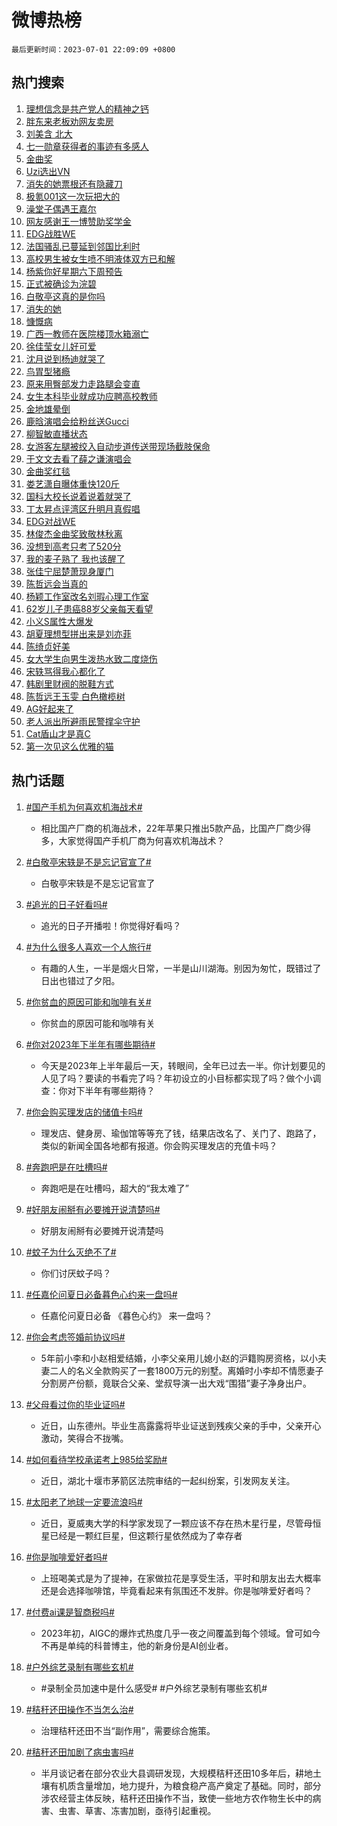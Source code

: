 # 微博热榜

`最后更新时间：2023-07-01 22:09:09 +0800`

## 热门搜索

1. [理想信念是共产党人的精神之钙](https://m.weibo.cn/search?containerid=100103type%3D1%26t%3D10%26q%3D%23%E7%90%86%E6%83%B3%E4%BF%A1%E5%BF%B5%E6%98%AF%E5%85%B1%E4%BA%A7%E5%85%9A%E4%BA%BA%E7%9A%84%E7%B2%BE%E7%A5%9E%E4%B9%8B%E9%92%99%23&stream_entry_id=51&isnewpage=1&extparam=seat%3D1%26pos%3D0%26filter_type%3Drealtimehot%26c_type%3D51%26dgr%3D0%26cate%3D10103%26stream_entry_id%3D51%26display_time%3D1688220548%26pre_seqid%3D16882205483039234947&luicode=10000011&lfid=106003type%253D25%2526t%253D3%2526disable_hot%253D1%2526filter_type%253Drealtimehot)
1. [胖东来老板劝网友卖房](https://m.weibo.cn/search?containerid=100103type%3D1%26t%3D10%26q%3D%23%E8%83%96%E4%B8%9C%E6%9D%A5%E8%80%81%E6%9D%BF%E5%8A%9D%E7%BD%91%E5%8F%8B%E5%8D%96%E6%88%BF%23&stream_entry_id=31&isnewpage=1&extparam=seat%3D1%26pos%3D0%26filter_type%3Drealtimehot%26c_type%3D31%26dgr%3D0%26cate%3D5001%26realpos%3D1%26flag%3D2%26stream_entry_id%3D31%26lcate%3D5001%26q%3D%2523%25E8%2583%2596%25E4%25B8%259C%25E6%259D%25A5%25E8%2580%2581%25E6%259D%25BF%25E5%258A%259D%25E7%25BD%2591%25E5%258F%258B%25E5%258D%2596%25E6%2588%25BF%2523%26band_rank%3D1%26display_time%3D1688220548%26pre_seqid%3D16882205483039234947&luicode=10000011&lfid=106003type%253D25%2526t%253D3%2526disable_hot%253D1%2526filter_type%253Drealtimehot)
1. [刘美含 北大](https://m.weibo.cn/search?containerid=100103type%3D1%26t%3D10%26q%3D%E5%88%98%E7%BE%8E%E5%90%AB+%E5%8C%97%E5%A4%A7&stream_entry_id=31&isnewpage=1&extparam=seat%3D1%26pos%3D1%26filter_type%3Drealtimehot%26c_type%3D31%26dgr%3D0%26cate%3D5001%26realpos%3D2%26flag%3D2%26stream_entry_id%3D31%26lcate%3D5001%26q%3D%25E5%2588%2598%25E7%25BE%258E%25E5%2590%25AB%2520%25E5%258C%2597%25E5%25A4%25A7%26band_rank%3D2%26display_time%3D1688220548%26pre_seqid%3D16882205483039234947&luicode=10000011&lfid=106003type%253D25%2526t%253D3%2526disable_hot%253D1%2526filter_type%253Drealtimehot)
1. [七一勋章获得者的事迹有多感人](https://m.weibo.cn/search?containerid=100103type%3D1%26t%3D10%26q%3D%23%E4%B8%83%E4%B8%80%E5%8B%8B%E7%AB%A0%E8%8E%B7%E5%BE%97%E8%80%85%E7%9A%84%E4%BA%8B%E8%BF%B9%E6%9C%89%E5%A4%9A%E6%84%9F%E4%BA%BA%23&stream_entry_id=31&isnewpage=1&extparam=seat%3D1%26pos%3D2%26filter_type%3Drealtimehot%26c_type%3D31%26dgr%3D0%26cate%3D5001%26realpos%3D3%26flag%3D0%26stream_entry_id%3D31%26lcate%3D5001%26q%3D%2523%25E4%25B8%2583%25E4%25B8%2580%25E5%258B%258B%25E7%25AB%25A0%25E8%258E%25B7%25E5%25BE%2597%25E8%2580%2585%25E7%259A%2584%25E4%25BA%258B%25E8%25BF%25B9%25E6%259C%2589%25E5%25A4%259A%25E6%2584%259F%25E4%25BA%25BA%2523%26band_rank%3D3%26display_time%3D1688220548%26pre_seqid%3D16882205483039234947&luicode=10000011&lfid=106003type%253D25%2526t%253D3%2526disable_hot%253D1%2526filter_type%253Drealtimehot)
1. [金曲奖](https://m.weibo.cn/search?containerid=100103type%3D1%26t%3D10%26q%3D%E9%87%91%E6%9B%B2%E5%A5%96&stream_entry_id=31&isnewpage=1&extparam=seat%3D1%26pos%3D3%26filter_type%3Drealtimehot%26c_type%3D31%26dgr%3D0%26cate%3D5001%26realpos%3D4%26flag%3D16%26stream_entry_id%3D31%26lcate%3D5001%26q%3D%25E9%2587%2591%25E6%259B%25B2%25E5%25A5%2596%26band_rank%3D4%26display_time%3D1688220548%26pre_seqid%3D16882205483039234947&luicode=10000011&lfid=106003type%253D25%2526t%253D3%2526disable_hot%253D1%2526filter_type%253Drealtimehot)
1. [Uzi选出VN](https://m.weibo.cn/search?containerid=100103type%3D1%26t%3D10%26q%3D%23Uzi%E9%80%89%E5%87%BAVN%23&stream_entry_id=31&isnewpage=1&extparam=seat%3D1%26pos%3D4%26filter_type%3Drealtimehot%26c_type%3D31%26dgr%3D0%26cate%3D5001%26realpos%3D5%26flag%3D1%26stream_entry_id%3D31%26lcate%3D5001%26q%3D%2523Uzi%25E9%2580%2589%25E5%2587%25BAVN%2523%26band_rank%3D5%26display_time%3D1688220548%26pre_seqid%3D16882205483039234947&luicode=10000011&lfid=106003type%253D25%2526t%253D3%2526disable_hot%253D1%2526filter_type%253Drealtimehot)
1. [消失的她票根还有隐藏刀](https://m.weibo.cn/search?containerid=100103type%3D1%26t%3D10%26q%3D%23%E6%B6%88%E5%A4%B1%E7%9A%84%E5%A5%B9%E7%A5%A8%E6%A0%B9%E8%BF%98%E6%9C%89%E9%9A%90%E8%97%8F%E5%88%80%23&stream_entry_id=31&isnewpage=1&extparam=seat%3D1%26pos%3D5%26filter_type%3Drealtimehot%26c_type%3D31%26dgr%3D0%26cate%3D5001%26realpos%3D6%26flag%3D16%26stream_entry_id%3D31%26lcate%3D5001%26q%3D%2523%25E6%25B6%2588%25E5%25A4%25B1%25E7%259A%2584%25E5%25A5%25B9%25E7%25A5%25A8%25E6%25A0%25B9%25E8%25BF%2598%25E6%259C%2589%25E9%259A%2590%25E8%2597%258F%25E5%2588%2580%2523%26band_rank%3D6%26display_time%3D1688220548%26pre_seqid%3D16882205483039234947&luicode=10000011&lfid=106003type%253D25%2526t%253D3%2526disable_hot%253D1%2526filter_type%253Drealtimehot)
1. [极氪001这一次玩把大的](https://m.weibo.cn/search?containerid=100103type%3D1%26t%3D10%26q%3D%23%E6%9E%81%E6%B0%AA001%E8%BF%99%E4%B8%80%E6%AC%A1%E7%8E%A9%E6%8A%8A%E5%A4%A7%E7%9A%84%23&stream_entry_id=31&isnewpage=1&extparam=seat%3D1%26pos%3D6%26topic_ad%3D1%26c_type%3D31%26cate%3D5001%26band_rank%3D7%26dgr%3D0%26lcate%3D5001%26is_ad_pos%3D1%26adid%3D195295%26q%3D%2523%25E6%259E%2581%25E6%25B0%25AA001%25E8%25BF%2599%25E4%25B8%2580%25E6%25AC%25A1%25E7%258E%25A9%25E6%258A%258A%25E5%25A4%25A7%25E7%259A%2584%2523%26stream_entry_id%3D31%26filter_type%3Drealtimehot%26display_time%3D1688220548%26pre_seqid%3D16882205483039234947&luicode=10000011&lfid=106003type%253D25%2526t%253D3%2526disable_hot%253D1%2526filter_type%253Drealtimehot)
1. [澡堂子偶遇王嘉尔](https://m.weibo.cn/search?containerid=100103type%3D1%26t%3D10%26q%3D%23%E6%BE%A1%E5%A0%82%E5%AD%90%E5%81%B6%E9%81%87%E7%8E%8B%E5%98%89%E5%B0%94%23&stream_entry_id=31&isnewpage=1&extparam=seat%3D1%26pos%3D7%26filter_type%3Drealtimehot%26c_type%3D31%26dgr%3D0%26cate%3D5001%26realpos%3D7%26flag%3D1%26stream_entry_id%3D31%26lcate%3D5001%26q%3D%2523%25E6%25BE%25A1%25E5%25A0%2582%25E5%25AD%2590%25E5%2581%25B6%25E9%2581%2587%25E7%258E%258B%25E5%2598%2589%25E5%25B0%2594%2523%26band_rank%3D7%26display_time%3D1688220548%26pre_seqid%3D16882205483039234947&luicode=10000011&lfid=106003type%253D25%2526t%253D3%2526disable_hot%253D1%2526filter_type%253Drealtimehot)
1. [网友感谢王一博赞助奖学金](https://m.weibo.cn/search?containerid=100103type%3D1%26t%3D10%26q%3D%23%E7%BD%91%E5%8F%8B%E6%84%9F%E8%B0%A2%E7%8E%8B%E4%B8%80%E5%8D%9A%E8%B5%9E%E5%8A%A9%E5%A5%96%E5%AD%A6%E9%87%91%23&stream_entry_id=31&isnewpage=1&extparam=seat%3D1%26pos%3D8%26filter_type%3Drealtimehot%26c_type%3D31%26dgr%3D0%26cate%3D5001%26realpos%3D8%26flag%3D1%26stream_entry_id%3D31%26lcate%3D5001%26q%3D%2523%25E7%25BD%2591%25E5%258F%258B%25E6%2584%259F%25E8%25B0%25A2%25E7%258E%258B%25E4%25B8%2580%25E5%258D%259A%25E8%25B5%259E%25E5%258A%25A9%25E5%25A5%2596%25E5%25AD%25A6%25E9%2587%2591%2523%26band_rank%3D8%26display_time%3D1688220548%26pre_seqid%3D16882205483039234947&luicode=10000011&lfid=106003type%253D25%2526t%253D3%2526disable_hot%253D1%2526filter_type%253Drealtimehot)
1. [EDG战胜WE](https://m.weibo.cn/search?containerid=100103type%3D1%26t%3D10%26q%3D%23EDG%E6%88%98%E8%83%9CWE%23&stream_entry_id=31&isnewpage=1&extparam=seat%3D1%26pos%3D9%26filter_type%3Drealtimehot%26c_type%3D31%26dgr%3D0%26cate%3D5001%26realpos%3D9%26flag%3D1%26stream_entry_id%3D31%26lcate%3D5001%26q%3D%2523EDG%25E6%2588%2598%25E8%2583%259CWE%2523%26band_rank%3D9%26display_time%3D1688220548%26pre_seqid%3D16882205483039234947&luicode=10000011&lfid=106003type%253D25%2526t%253D3%2526disable_hot%253D1%2526filter_type%253Drealtimehot)
1. [法国骚乱已蔓延到邻国比利时](https://m.weibo.cn/search?containerid=100103type%3D1%26t%3D10%26q%3D%23%E6%B3%95%E5%9B%BD%E9%AA%9A%E4%B9%B1%E5%B7%B2%E8%94%93%E5%BB%B6%E5%88%B0%E9%82%BB%E5%9B%BD%E6%AF%94%E5%88%A9%E6%97%B6%23&stream_entry_id=31&isnewpage=1&extparam=seat%3D1%26pos%3D10%26filter_type%3Drealtimehot%26c_type%3D31%26dgr%3D0%26cate%3D5001%26realpos%3D10%26flag%3D0%26stream_entry_id%3D31%26lcate%3D5001%26q%3D%2523%25E6%25B3%2595%25E5%259B%25BD%25E9%25AA%259A%25E4%25B9%25B1%25E5%25B7%25B2%25E8%2594%2593%25E5%25BB%25B6%25E5%2588%25B0%25E9%2582%25BB%25E5%259B%25BD%25E6%25AF%2594%25E5%2588%25A9%25E6%2597%25B6%2523%26band_rank%3D10%26display_time%3D1688220548%26pre_seqid%3D16882205483039234947&luicode=10000011&lfid=106003type%253D25%2526t%253D3%2526disable_hot%253D1%2526filter_type%253Drealtimehot)
1. [高校男生被女生喷不明液体双方已和解](https://m.weibo.cn/search?containerid=100103type%3D1%26t%3D10%26q%3D%23%E9%AB%98%E6%A0%A1%E7%94%B7%E7%94%9F%E8%A2%AB%E5%A5%B3%E7%94%9F%E5%96%B7%E4%B8%8D%E6%98%8E%E6%B6%B2%E4%BD%93%E5%8F%8C%E6%96%B9%E5%B7%B2%E5%92%8C%E8%A7%A3%23&stream_entry_id=31&isnewpage=1&extparam=seat%3D1%26pos%3D11%26filter_type%3Drealtimehot%26c_type%3D31%26dgr%3D0%26cate%3D5001%26realpos%3D11%26flag%3D1%26stream_entry_id%3D31%26lcate%3D5001%26q%3D%2523%25E9%25AB%2598%25E6%25A0%25A1%25E7%2594%25B7%25E7%2594%259F%25E8%25A2%25AB%25E5%25A5%25B3%25E7%2594%259F%25E5%2596%25B7%25E4%25B8%258D%25E6%2598%258E%25E6%25B6%25B2%25E4%25BD%2593%25E5%258F%258C%25E6%2596%25B9%25E5%25B7%25B2%25E5%2592%258C%25E8%25A7%25A3%2523%26band_rank%3D11%26display_time%3D1688220548%26pre_seqid%3D16882205483039234947&luicode=10000011&lfid=106003type%253D25%2526t%253D3%2526disable_hot%253D1%2526filter_type%253Drealtimehot)
1. [杨紫你好星期六下周预告](https://m.weibo.cn/search?containerid=100103type%3D1%26t%3D10%26q%3D%23%E6%9D%A8%E7%B4%AB%E4%BD%A0%E5%A5%BD%E6%98%9F%E6%9C%9F%E5%85%AD%E4%B8%8B%E5%91%A8%E9%A2%84%E5%91%8A%23&stream_entry_id=31&isnewpage=1&extparam=seat%3D1%26pos%3D12%26filter_type%3Drealtimehot%26c_type%3D31%26dgr%3D0%26cate%3D5001%26realpos%3D12%26flag%3D1%26stream_entry_id%3D31%26lcate%3D5001%26q%3D%2523%25E6%259D%25A8%25E7%25B4%25AB%25E4%25BD%25A0%25E5%25A5%25BD%25E6%2598%259F%25E6%259C%259F%25E5%2585%25AD%25E4%25B8%258B%25E5%2591%25A8%25E9%25A2%2584%25E5%2591%258A%2523%26band_rank%3D12%26display_time%3D1688220548%26pre_seqid%3D16882205483039234947&luicode=10000011&lfid=106003type%253D25%2526t%253D3%2526disable_hot%253D1%2526filter_type%253Drealtimehot)
1. [正式被确诊为浣碧](https://m.weibo.cn/search?containerid=100103type%3D1%26t%3D10%26q%3D%23%E6%AD%A3%E5%BC%8F%E8%A2%AB%E7%A1%AE%E8%AF%8A%E4%B8%BA%E6%B5%A3%E7%A2%A7%23&stream_entry_id=31&isnewpage=1&extparam=seat%3D1%26pos%3D13%26filter_type%3Drealtimehot%26c_type%3D31%26dgr%3D0%26cate%3D5001%26realpos%3D13%26flag%3D1%26stream_entry_id%3D31%26lcate%3D5001%26q%3D%2523%25E6%25AD%25A3%25E5%25BC%258F%25E8%25A2%25AB%25E7%25A1%25AE%25E8%25AF%258A%25E4%25B8%25BA%25E6%25B5%25A3%25E7%25A2%25A7%2523%26band_rank%3D13%26display_time%3D1688220548%26pre_seqid%3D16882205483039234947&luicode=10000011&lfid=106003type%253D25%2526t%253D3%2526disable_hot%253D1%2526filter_type%253Drealtimehot)
1. [白敬亭这真的是你吗](https://m.weibo.cn/search?containerid=100103type%3D1%26t%3D10%26q%3D%23%E7%99%BD%E6%95%AC%E4%BA%AD%E8%BF%99%E7%9C%9F%E7%9A%84%E6%98%AF%E4%BD%A0%E5%90%97%23&stream_entry_id=31&isnewpage=1&extparam=seat%3D1%26pos%3D14%26filter_type%3Drealtimehot%26c_type%3D31%26dgr%3D0%26cate%3D5001%26realpos%3D14%26flag%3D1%26stream_entry_id%3D31%26lcate%3D5001%26q%3D%2523%25E7%2599%25BD%25E6%2595%25AC%25E4%25BA%25AD%25E8%25BF%2599%25E7%259C%259F%25E7%259A%2584%25E6%2598%25AF%25E4%25BD%25A0%25E5%2590%2597%2523%26band_rank%3D14%26display_time%3D1688220548%26pre_seqid%3D16882205483039234947&luicode=10000011&lfid=106003type%253D25%2526t%253D3%2526disable_hot%253D1%2526filter_type%253Drealtimehot)
1. [消失的她](https://m.weibo.cn/search?containerid=100103type%3D1%26t%3D10%26q%3D%E6%B6%88%E5%A4%B1%E7%9A%84%E5%A5%B9&stream_entry_id=31&isnewpage=1&extparam=seat%3D1%26pos%3D15%26filter_type%3Drealtimehot%26c_type%3D31%26dgr%3D0%26cate%3D5001%26realpos%3D15%26flag%3D1%26stream_entry_id%3D31%26lcate%3D5001%26q%3D%25E6%25B6%2588%25E5%25A4%25B1%25E7%259A%2584%25E5%25A5%25B9%26band_rank%3D15%26display_time%3D1688220548%26pre_seqid%3D16882205483039234947&luicode=10000011&lfid=106003type%253D25%2526t%253D3%2526disable_hot%253D1%2526filter_type%253Drealtimehot)
1. [慷慨病](https://m.weibo.cn/search?containerid=100103type%3D1%26t%3D10%26q%3D%E6%85%B7%E6%85%A8%E7%97%85&stream_entry_id=31&isnewpage=1&extparam=seat%3D1%26pos%3D16%26filter_type%3Drealtimehot%26c_type%3D31%26dgr%3D0%26cate%3D5001%26realpos%3D16%26flag%3D0%26stream_entry_id%3D31%26lcate%3D5001%26q%3D%25E6%2585%25B7%25E6%2585%25A8%25E7%2597%2585%26band_rank%3D16%26display_time%3D1688220548%26pre_seqid%3D16882205483039234947&luicode=10000011&lfid=106003type%253D25%2526t%253D3%2526disable_hot%253D1%2526filter_type%253Drealtimehot)
1. [广西一教师在医院楼顶水箱溺亡](https://m.weibo.cn/search?containerid=100103type%3D1%26t%3D10%26q%3D%23%E5%B9%BF%E8%A5%BF%E4%B8%80%E6%95%99%E5%B8%88%E5%9C%A8%E5%8C%BB%E9%99%A2%E6%A5%BC%E9%A1%B6%E6%B0%B4%E7%AE%B1%E6%BA%BA%E4%BA%A1%23&stream_entry_id=31&isnewpage=1&extparam=seat%3D1%26pos%3D17%26filter_type%3Drealtimehot%26c_type%3D31%26dgr%3D0%26cate%3D5001%26realpos%3D17%26flag%3D0%26stream_entry_id%3D31%26lcate%3D5001%26q%3D%2523%25E5%25B9%25BF%25E8%25A5%25BF%25E4%25B8%2580%25E6%2595%2599%25E5%25B8%2588%25E5%259C%25A8%25E5%258C%25BB%25E9%2599%25A2%25E6%25A5%25BC%25E9%25A1%25B6%25E6%25B0%25B4%25E7%25AE%25B1%25E6%25BA%25BA%25E4%25BA%25A1%2523%26band_rank%3D17%26display_time%3D1688220548%26pre_seqid%3D16882205483039234947&luicode=10000011&lfid=106003type%253D25%2526t%253D3%2526disable_hot%253D1%2526filter_type%253Drealtimehot)
1. [徐佳莹女儿好可爱](https://m.weibo.cn/search?containerid=100103type%3D1%26t%3D10%26q%3D%23%E5%BE%90%E4%BD%B3%E8%8E%B9%E5%A5%B3%E5%84%BF%E5%A5%BD%E5%8F%AF%E7%88%B1%23&stream_entry_id=31&isnewpage=1&extparam=seat%3D1%26pos%3D18%26filter_type%3Drealtimehot%26c_type%3D31%26dgr%3D0%26cate%3D5001%26realpos%3D18%26flag%3D0%26stream_entry_id%3D31%26lcate%3D5001%26q%3D%2523%25E5%25BE%2590%25E4%25BD%25B3%25E8%258E%25B9%25E5%25A5%25B3%25E5%2584%25BF%25E5%25A5%25BD%25E5%258F%25AF%25E7%2588%25B1%2523%26band_rank%3D18%26display_time%3D1688220548%26pre_seqid%3D16882205483039234947&luicode=10000011&lfid=106003type%253D25%2526t%253D3%2526disable_hot%253D1%2526filter_type%253Drealtimehot)
1. [沈月说到杨迪就哭了](https://m.weibo.cn/search?containerid=100103type%3D1%26t%3D10%26q%3D%23%E6%B2%88%E6%9C%88%E8%AF%B4%E5%88%B0%E6%9D%A8%E8%BF%AA%E5%B0%B1%E5%93%AD%E4%BA%86%23&stream_entry_id=31&isnewpage=1&extparam=seat%3D1%26pos%3D19%26filter_type%3Drealtimehot%26c_type%3D31%26dgr%3D0%26cate%3D5001%26realpos%3D19%26flag%3D1%26stream_entry_id%3D31%26lcate%3D5001%26q%3D%2523%25E6%25B2%2588%25E6%259C%2588%25E8%25AF%25B4%25E5%2588%25B0%25E6%259D%25A8%25E8%25BF%25AA%25E5%25B0%25B1%25E5%2593%25AD%25E4%25BA%2586%2523%26band_rank%3D19%26display_time%3D1688220548%26pre_seqid%3D16882205483039234947&luicode=10000011&lfid=106003type%253D25%2526t%253D3%2526disable_hot%253D1%2526filter_type%253Drealtimehot)
1. [鸟胃型猪瘾](https://m.weibo.cn/search?containerid=100103type%3D1%26t%3D10%26q%3D%E9%B8%9F%E8%83%83%E5%9E%8B%E7%8C%AA%E7%98%BE&stream_entry_id=31&isnewpage=1&extparam=seat%3D1%26pos%3D20%26filter_type%3Drealtimehot%26c_type%3D31%26dgr%3D0%26cate%3D5001%26realpos%3D20%26flag%3D0%26stream_entry_id%3D31%26lcate%3D5001%26q%3D%25E9%25B8%259F%25E8%2583%2583%25E5%259E%258B%25E7%258C%25AA%25E7%2598%25BE%26band_rank%3D20%26display_time%3D1688220548%26pre_seqid%3D16882205483039234947&luicode=10000011&lfid=106003type%253D25%2526t%253D3%2526disable_hot%253D1%2526filter_type%253Drealtimehot)
1. [原来用臀部发力走路腿会变直](https://m.weibo.cn/search?containerid=100103type%3D1%26t%3D10%26q%3D%23%E5%8E%9F%E6%9D%A5%E7%94%A8%E8%87%80%E9%83%A8%E5%8F%91%E5%8A%9B%E8%B5%B0%E8%B7%AF%E8%85%BF%E4%BC%9A%E5%8F%98%E7%9B%B4%23&stream_entry_id=31&isnewpage=1&extparam=seat%3D1%26pos%3D21%26filter_type%3Drealtimehot%26c_type%3D31%26dgr%3D0%26cate%3D5001%26realpos%3D21%26flag%3D2%26stream_entry_id%3D31%26lcate%3D5001%26q%3D%2523%25E5%258E%259F%25E6%259D%25A5%25E7%2594%25A8%25E8%2587%2580%25E9%2583%25A8%25E5%258F%2591%25E5%258A%259B%25E8%25B5%25B0%25E8%25B7%25AF%25E8%2585%25BF%25E4%25BC%259A%25E5%258F%2598%25E7%259B%25B4%2523%26band_rank%3D21%26display_time%3D1688220548%26pre_seqid%3D16882205483039234947&luicode=10000011&lfid=106003type%253D25%2526t%253D3%2526disable_hot%253D1%2526filter_type%253Drealtimehot)
1. [女生本科毕业就成功应聘高校教师](https://m.weibo.cn/search?containerid=100103type%3D1%26t%3D10%26q%3D%23%E5%A5%B3%E7%94%9F%E6%9C%AC%E7%A7%91%E6%AF%95%E4%B8%9A%E5%B0%B1%E6%88%90%E5%8A%9F%E5%BA%94%E8%81%98%E9%AB%98%E6%A0%A1%E6%95%99%E5%B8%88%23&stream_entry_id=31&isnewpage=1&extparam=seat%3D1%26pos%3D22%26filter_type%3Drealtimehot%26c_type%3D31%26dgr%3D0%26cate%3D5001%26realpos%3D22%26flag%3D1%26stream_entry_id%3D31%26lcate%3D5001%26q%3D%2523%25E5%25A5%25B3%25E7%2594%259F%25E6%259C%25AC%25E7%25A7%2591%25E6%25AF%2595%25E4%25B8%259A%25E5%25B0%25B1%25E6%2588%2590%25E5%258A%259F%25E5%25BA%2594%25E8%2581%2598%25E9%25AB%2598%25E6%25A0%25A1%25E6%2595%2599%25E5%25B8%2588%2523%26band_rank%3D22%26display_time%3D1688220548%26pre_seqid%3D16882205483039234947&luicode=10000011&lfid=106003type%253D25%2526t%253D3%2526disable_hot%253D1%2526filter_type%253Drealtimehot)
1. [金地雄晕倒](https://m.weibo.cn/search?containerid=100103type%3D1%26t%3D10%26q%3D%E9%87%91%E5%9C%B0%E9%9B%84%E6%99%95%E5%80%92&stream_entry_id=31&isnewpage=1&extparam=seat%3D1%26pos%3D23%26filter_type%3Drealtimehot%26c_type%3D31%26dgr%3D0%26cate%3D5001%26realpos%3D23%26flag%3D1%26stream_entry_id%3D31%26lcate%3D5001%26q%3D%25E9%2587%2591%25E5%259C%25B0%25E9%259B%2584%25E6%2599%2595%25E5%2580%2592%26band_rank%3D23%26display_time%3D1688220548%26pre_seqid%3D16882205483039234947&luicode=10000011&lfid=106003type%253D25%2526t%253D3%2526disable_hot%253D1%2526filter_type%253Drealtimehot)
1. [鹿晗演唱会给粉丝送Gucci](https://m.weibo.cn/search?containerid=100103type%3D1%26t%3D10%26q%3D%23%E9%B9%BF%E6%99%97%E6%BC%94%E5%94%B1%E4%BC%9A%E7%BB%99%E7%B2%89%E4%B8%9D%E9%80%81Gucci%23&stream_entry_id=31&isnewpage=1&extparam=seat%3D1%26pos%3D24%26filter_type%3Drealtimehot%26c_type%3D31%26dgr%3D0%26cate%3D5001%26realpos%3D24%26flag%3D2%26stream_entry_id%3D31%26lcate%3D5001%26q%3D%2523%25E9%25B9%25BF%25E6%2599%2597%25E6%25BC%2594%25E5%2594%25B1%25E4%25BC%259A%25E7%25BB%2599%25E7%25B2%2589%25E4%25B8%259D%25E9%2580%2581Gucci%2523%26band_rank%3D24%26display_time%3D1688220548%26pre_seqid%3D16882205483039234947&luicode=10000011&lfid=106003type%253D25%2526t%253D3%2526disable_hot%253D1%2526filter_type%253Drealtimehot)
1. [柳智敏直播状态](https://m.weibo.cn/search?containerid=100103type%3D1%26t%3D10%26q%3D%23%E6%9F%B3%E6%99%BA%E6%95%8F%E7%9B%B4%E6%92%AD%E7%8A%B6%E6%80%81%23&stream_entry_id=31&isnewpage=1&extparam=seat%3D1%26pos%3D25%26filter_type%3Drealtimehot%26c_type%3D31%26dgr%3D0%26cate%3D5001%26realpos%3D25%26flag%3D1%26stream_entry_id%3D31%26lcate%3D5001%26q%3D%2523%25E6%259F%25B3%25E6%2599%25BA%25E6%2595%258F%25E7%259B%25B4%25E6%2592%25AD%25E7%258A%25B6%25E6%2580%2581%2523%26band_rank%3D25%26display_time%3D1688220548%26pre_seqid%3D16882205483039234947&luicode=10000011&lfid=106003type%253D25%2526t%253D3%2526disable_hot%253D1%2526filter_type%253Drealtimehot)
1. [女游客左腿被绞入自动步道传送带现场截肢保命](https://m.weibo.cn/search?containerid=100103type%3D1%26t%3D10%26q%3D%E5%A5%B3%E6%B8%B8%E5%AE%A2%E5%B7%A6%E8%85%BF%E8%A2%AB%E7%BB%9E%E5%85%A5%E8%87%AA%E5%8A%A8%E6%AD%A5%E9%81%93%E4%BC%A0%E9%80%81%E5%B8%A6%E7%8E%B0%E5%9C%BA%E6%88%AA%E8%82%A2%E4%BF%9D%E5%91%BD&stream_entry_id=31&isnewpage=1&extparam=seat%3D1%26pos%3D26%26filter_type%3Drealtimehot%26c_type%3D31%26dgr%3D0%26cate%3D5001%26realpos%3D26%26flag%3D0%26stream_entry_id%3D31%26lcate%3D5001%26q%3D%25E5%25A5%25B3%25E6%25B8%25B8%25E5%25AE%25A2%25E5%25B7%25A6%25E8%2585%25BF%25E8%25A2%25AB%25E7%25BB%259E%25E5%2585%25A5%25E8%2587%25AA%25E5%258A%25A8%25E6%25AD%25A5%25E9%2581%2593%25E4%25BC%25A0%25E9%2580%2581%25E5%25B8%25A6%25E7%258E%25B0%25E5%259C%25BA%25E6%2588%25AA%25E8%2582%25A2%25E4%25BF%259D%25E5%2591%25BD%26band_rank%3D26%26display_time%3D1688220548%26pre_seqid%3D16882205483039234947&luicode=10000011&lfid=106003type%253D25%2526t%253D3%2526disable_hot%253D1%2526filter_type%253Drealtimehot)
1. [于文文去看了薛之谦演唱会](https://m.weibo.cn/search?containerid=100103type%3D1%26t%3D10%26q%3D%23%E4%BA%8E%E6%96%87%E6%96%87%E5%8E%BB%E7%9C%8B%E4%BA%86%E8%96%9B%E4%B9%8B%E8%B0%A6%E6%BC%94%E5%94%B1%E4%BC%9A%23&stream_entry_id=31&isnewpage=1&extparam=seat%3D1%26pos%3D27%26filter_type%3Drealtimehot%26c_type%3D31%26dgr%3D0%26cate%3D5001%26realpos%3D27%26flag%3D1%26stream_entry_id%3D31%26lcate%3D5001%26q%3D%2523%25E4%25BA%258E%25E6%2596%2587%25E6%2596%2587%25E5%258E%25BB%25E7%259C%258B%25E4%25BA%2586%25E8%2596%259B%25E4%25B9%258B%25E8%25B0%25A6%25E6%25BC%2594%25E5%2594%25B1%25E4%25BC%259A%2523%26band_rank%3D27%26display_time%3D1688220548%26pre_seqid%3D16882205483039234947&luicode=10000011&lfid=106003type%253D25%2526t%253D3%2526disable_hot%253D1%2526filter_type%253Drealtimehot)
1. [金曲奖红毯](https://m.weibo.cn/search?containerid=100103type%3D1%26t%3D10%26q%3D%23%E9%87%91%E6%9B%B2%E5%A5%96%E7%BA%A2%E6%AF%AF%23&stream_entry_id=31&isnewpage=1&extparam=seat%3D1%26pos%3D28%26filter_type%3Drealtimehot%26c_type%3D31%26dgr%3D0%26cate%3D5001%26realpos%3D28%26flag%3D0%26stream_entry_id%3D31%26lcate%3D5001%26q%3D%2523%25E9%2587%2591%25E6%259B%25B2%25E5%25A5%2596%25E7%25BA%25A2%25E6%25AF%25AF%2523%26band_rank%3D28%26display_time%3D1688220548%26pre_seqid%3D16882205483039234947&luicode=10000011&lfid=106003type%253D25%2526t%253D3%2526disable_hot%253D1%2526filter_type%253Drealtimehot)
1. [娄艺潇自曝体重快120斤](https://m.weibo.cn/search?containerid=100103type%3D1%26t%3D10%26q%3D%23%E5%A8%84%E8%89%BA%E6%BD%87%E8%87%AA%E6%9B%9D%E4%BD%93%E9%87%8D%E5%BF%AB120%E6%96%A4%23&stream_entry_id=31&isnewpage=1&extparam=seat%3D1%26pos%3D29%26filter_type%3Drealtimehot%26c_type%3D31%26dgr%3D0%26cate%3D5001%26realpos%3D29%26flag%3D0%26stream_entry_id%3D31%26lcate%3D5001%26q%3D%2523%25E5%25A8%2584%25E8%2589%25BA%25E6%25BD%2587%25E8%2587%25AA%25E6%259B%259D%25E4%25BD%2593%25E9%2587%258D%25E5%25BF%25AB120%25E6%2596%25A4%2523%26band_rank%3D29%26display_time%3D1688220548%26pre_seqid%3D16882205483039234947&luicode=10000011&lfid=106003type%253D25%2526t%253D3%2526disable_hot%253D1%2526filter_type%253Drealtimehot)
1. [国科大校长说着说着就哭了](https://m.weibo.cn/search?containerid=100103type%3D1%26t%3D10%26q%3D%23%E5%9B%BD%E7%A7%91%E5%A4%A7%E6%A0%A1%E9%95%BF%E8%AF%B4%E7%9D%80%E8%AF%B4%E7%9D%80%E5%B0%B1%E5%93%AD%E4%BA%86%23&stream_entry_id=31&isnewpage=1&extparam=seat%3D1%26pos%3D30%26filter_type%3Drealtimehot%26c_type%3D31%26dgr%3D0%26cate%3D5001%26realpos%3D30%26flag%3D1%26stream_entry_id%3D31%26lcate%3D5001%26q%3D%2523%25E5%259B%25BD%25E7%25A7%2591%25E5%25A4%25A7%25E6%25A0%25A1%25E9%2595%25BF%25E8%25AF%25B4%25E7%259D%2580%25E8%25AF%25B4%25E7%259D%2580%25E5%25B0%25B1%25E5%2593%25AD%25E4%25BA%2586%2523%26band_rank%3D30%26display_time%3D1688220548%26pre_seqid%3D16882205483039234947&luicode=10000011&lfid=106003type%253D25%2526t%253D3%2526disable_hot%253D1%2526filter_type%253Drealtimehot)
1. [丁太昇点评湾区升明月真假唱](https://m.weibo.cn/search?containerid=100103type%3D1%26t%3D10%26q%3D%23%E4%B8%81%E5%A4%AA%E6%98%87%E7%82%B9%E8%AF%84%E6%B9%BE%E5%8C%BA%E5%8D%87%E6%98%8E%E6%9C%88%E7%9C%9F%E5%81%87%E5%94%B1%23&stream_entry_id=31&isnewpage=1&extparam=seat%3D1%26pos%3D31%26filter_type%3Drealtimehot%26c_type%3D31%26dgr%3D0%26cate%3D5001%26realpos%3D31%26flag%3D0%26stream_entry_id%3D31%26lcate%3D5001%26q%3D%2523%25E4%25B8%2581%25E5%25A4%25AA%25E6%2598%2587%25E7%2582%25B9%25E8%25AF%2584%25E6%25B9%25BE%25E5%258C%25BA%25E5%258D%2587%25E6%2598%258E%25E6%259C%2588%25E7%259C%259F%25E5%2581%2587%25E5%2594%25B1%2523%26band_rank%3D31%26display_time%3D1688220548%26pre_seqid%3D16882205483039234947&luicode=10000011&lfid=106003type%253D25%2526t%253D3%2526disable_hot%253D1%2526filter_type%253Drealtimehot)
1. [EDG对战WE](https://m.weibo.cn/search?containerid=100103type%3D1%26t%3D10%26q%3D%23EDG%E5%AF%B9%E6%88%98WE%23&stream_entry_id=31&isnewpage=1&extparam=seat%3D1%26pos%3D32%26filter_type%3Drealtimehot%26c_type%3D31%26dgr%3D0%26cate%3D5001%26realpos%3D32%26flag%3D0%26stream_entry_id%3D31%26lcate%3D5001%26q%3D%2523EDG%25E5%25AF%25B9%25E6%2588%2598WE%2523%26band_rank%3D32%26display_time%3D1688220548%26pre_seqid%3D16882205483039234947&luicode=10000011&lfid=106003type%253D25%2526t%253D3%2526disable_hot%253D1%2526filter_type%253Drealtimehot)
1. [林俊杰金曲奖致敬林秋离](https://m.weibo.cn/search?containerid=100103type%3D1%26t%3D10%26q%3D%23%E6%9E%97%E4%BF%8A%E6%9D%B0%E9%87%91%E6%9B%B2%E5%A5%96%E8%87%B4%E6%95%AC%E6%9E%97%E7%A7%8B%E7%A6%BB%23&stream_entry_id=31&isnewpage=1&extparam=seat%3D1%26pos%3D33%26filter_type%3Drealtimehot%26c_type%3D31%26dgr%3D0%26cate%3D5001%26realpos%3D33%26flag%3D1%26stream_entry_id%3D31%26lcate%3D5001%26q%3D%2523%25E6%259E%2597%25E4%25BF%258A%25E6%259D%25B0%25E9%2587%2591%25E6%259B%25B2%25E5%25A5%2596%25E8%2587%25B4%25E6%2595%25AC%25E6%259E%2597%25E7%25A7%258B%25E7%25A6%25BB%2523%26band_rank%3D33%26display_time%3D1688220548%26pre_seqid%3D16882205483039234947&luicode=10000011&lfid=106003type%253D25%2526t%253D3%2526disable_hot%253D1%2526filter_type%253Drealtimehot)
1. [没想到高考只考了520分](https://m.weibo.cn/search?containerid=100103type%3D1%26t%3D10%26q%3D%23%E6%B2%A1%E6%83%B3%E5%88%B0%E9%AB%98%E8%80%83%E5%8F%AA%E8%80%83%E4%BA%86520%E5%88%86%23&stream_entry_id=31&isnewpage=1&extparam=seat%3D1%26pos%3D34%26filter_type%3Drealtimehot%26c_type%3D31%26dgr%3D0%26cate%3D5001%26realpos%3D34%26flag%3D1%26stream_entry_id%3D31%26lcate%3D5001%26q%3D%2523%25E6%25B2%25A1%25E6%2583%25B3%25E5%2588%25B0%25E9%25AB%2598%25E8%2580%2583%25E5%258F%25AA%25E8%2580%2583%25E4%25BA%2586520%25E5%2588%2586%2523%26band_rank%3D34%26display_time%3D1688220548%26pre_seqid%3D16882205483039234947&luicode=10000011&lfid=106003type%253D25%2526t%253D3%2526disable_hot%253D1%2526filter_type%253Drealtimehot)
1. [我的麦子熟了 我也该醒了](https://m.weibo.cn/search?containerid=100103type%3D1%26t%3D10%26q%3D%E6%88%91%E7%9A%84%E9%BA%A6%E5%AD%90%E7%86%9F%E4%BA%86+%E6%88%91%E4%B9%9F%E8%AF%A5%E9%86%92%E4%BA%86&stream_entry_id=31&isnewpage=1&extparam=seat%3D1%26pos%3D35%26filter_type%3Drealtimehot%26c_type%3D31%26dgr%3D0%26cate%3D5001%26realpos%3D35%26flag%3D0%26stream_entry_id%3D31%26lcate%3D5001%26q%3D%25E6%2588%2591%25E7%259A%2584%25E9%25BA%25A6%25E5%25AD%2590%25E7%2586%259F%25E4%25BA%2586%2520%25E6%2588%2591%25E4%25B9%259F%25E8%25AF%25A5%25E9%2586%2592%25E4%25BA%2586%26band_rank%3D35%26display_time%3D1688220548%26pre_seqid%3D16882205483039234947&luicode=10000011&lfid=106003type%253D25%2526t%253D3%2526disable_hot%253D1%2526filter_type%253Drealtimehot)
1. [张佳宁屈楚萧现身厦门](https://m.weibo.cn/search?containerid=100103type%3D1%26t%3D10%26q%3D%23%E5%BC%A0%E4%BD%B3%E5%AE%81%E5%B1%88%E6%A5%9A%E8%90%A7%E7%8E%B0%E8%BA%AB%E5%8E%A6%E9%97%A8%23&stream_entry_id=31&isnewpage=1&extparam=seat%3D1%26pos%3D36%26filter_type%3Drealtimehot%26c_type%3D31%26dgr%3D0%26cate%3D5001%26realpos%3D36%26flag%3D0%26stream_entry_id%3D31%26lcate%3D5001%26q%3D%2523%25E5%25BC%25A0%25E4%25BD%25B3%25E5%25AE%2581%25E5%25B1%2588%25E6%25A5%259A%25E8%2590%25A7%25E7%258E%25B0%25E8%25BA%25AB%25E5%258E%25A6%25E9%2597%25A8%2523%26band_rank%3D36%26display_time%3D1688220548%26pre_seqid%3D16882205483039234947&luicode=10000011&lfid=106003type%253D25%2526t%253D3%2526disable_hot%253D1%2526filter_type%253Drealtimehot)
1. [陈哲远会当真的](https://m.weibo.cn/search?containerid=100103type%3D1%26t%3D10%26q%3D%23%E9%99%88%E5%93%B2%E8%BF%9C%E4%BC%9A%E5%BD%93%E7%9C%9F%E7%9A%84%23&stream_entry_id=31&isnewpage=1&extparam=seat%3D1%26pos%3D37%26filter_type%3Drealtimehot%26c_type%3D31%26dgr%3D0%26cate%3D5001%26realpos%3D37%26flag%3D0%26stream_entry_id%3D31%26lcate%3D5001%26q%3D%2523%25E9%2599%2588%25E5%2593%25B2%25E8%25BF%259C%25E4%25BC%259A%25E5%25BD%2593%25E7%259C%259F%25E7%259A%2584%2523%26band_rank%3D37%26display_time%3D1688220548%26pre_seqid%3D16882205483039234947&luicode=10000011&lfid=106003type%253D25%2526t%253D3%2526disable_hot%253D1%2526filter_type%253Drealtimehot)
1. [杨颖工作室改名刘瑕心理工作室](https://m.weibo.cn/search?containerid=100103type%3D1%26t%3D10%26q%3D%23%E6%9D%A8%E9%A2%96%E5%B7%A5%E4%BD%9C%E5%AE%A4%E6%94%B9%E5%90%8D%E5%88%98%E7%91%95%E5%BF%83%E7%90%86%E5%B7%A5%E4%BD%9C%E5%AE%A4%23&stream_entry_id=31&isnewpage=1&extparam=seat%3D1%26pos%3D38%26filter_type%3Drealtimehot%26c_type%3D31%26dgr%3D0%26cate%3D5001%26realpos%3D38%26flag%3D0%26stream_entry_id%3D31%26lcate%3D5001%26q%3D%2523%25E6%259D%25A8%25E9%25A2%2596%25E5%25B7%25A5%25E4%25BD%259C%25E5%25AE%25A4%25E6%2594%25B9%25E5%2590%258D%25E5%2588%2598%25E7%2591%2595%25E5%25BF%2583%25E7%2590%2586%25E5%25B7%25A5%25E4%25BD%259C%25E5%25AE%25A4%2523%26band_rank%3D38%26display_time%3D1688220548%26pre_seqid%3D16882205483039234947&luicode=10000011&lfid=106003type%253D25%2526t%253D3%2526disable_hot%253D1%2526filter_type%253Drealtimehot)
1. [62岁儿子患癌88岁父亲每天看望](https://m.weibo.cn/search?containerid=100103type%3D1%26t%3D10%26q%3D%2362%E5%B2%81%E5%84%BF%E5%AD%90%E6%82%A3%E7%99%8C88%E5%B2%81%E7%88%B6%E4%BA%B2%E6%AF%8F%E5%A4%A9%E7%9C%8B%E6%9C%9B%23&stream_entry_id=31&isnewpage=1&extparam=seat%3D1%26pos%3D39%26filter_type%3Drealtimehot%26c_type%3D31%26dgr%3D0%26cate%3D5001%26realpos%3D39%26flag%3D32768%26stream_entry_id%3D31%26lcate%3D5001%26q%3D%252362%25E5%25B2%2581%25E5%2584%25BF%25E5%25AD%2590%25E6%2582%25A3%25E7%2599%258C88%25E5%25B2%2581%25E7%2588%25B6%25E4%25BA%25B2%25E6%25AF%258F%25E5%25A4%25A9%25E7%259C%258B%25E6%259C%259B%2523%26band_rank%3D39%26display_time%3D1688220548%26pre_seqid%3D16882205483039234947&luicode=10000011&lfid=106003type%253D25%2526t%253D3%2526disable_hot%253D1%2526filter_type%253Drealtimehot)
1. [小义S属性大爆发](https://m.weibo.cn/search?containerid=100103type%3D1%26t%3D10%26q%3D%23%E5%B0%8F%E4%B9%89S%E5%B1%9E%E6%80%A7%E5%A4%A7%E7%88%86%E5%8F%91%23&stream_entry_id=31&isnewpage=1&extparam=seat%3D1%26pos%3D40%26filter_type%3Drealtimehot%26c_type%3D31%26dgr%3D0%26cate%3D5001%26realpos%3D40%26flag%3D0%26stream_entry_id%3D31%26lcate%3D5001%26q%3D%2523%25E5%25B0%258F%25E4%25B9%2589S%25E5%25B1%259E%25E6%2580%25A7%25E5%25A4%25A7%25E7%2588%2586%25E5%258F%2591%2523%26band_rank%3D40%26display_time%3D1688220548%26pre_seqid%3D16882205483039234947&luicode=10000011&lfid=106003type%253D25%2526t%253D3%2526disable_hot%253D1%2526filter_type%253Drealtimehot)
1. [胡夏理想型拼出来是刘亦菲](https://m.weibo.cn/search?containerid=100103type%3D1%26t%3D10%26q%3D%23%E8%83%A1%E5%A4%8F%E7%90%86%E6%83%B3%E5%9E%8B%E6%8B%BC%E5%87%BA%E6%9D%A5%E6%98%AF%E5%88%98%E4%BA%A6%E8%8F%B2%23&stream_entry_id=31&isnewpage=1&extparam=seat%3D1%26pos%3D41%26filter_type%3Drealtimehot%26c_type%3D31%26dgr%3D0%26cate%3D5001%26realpos%3D41%26flag%3D0%26stream_entry_id%3D31%26lcate%3D5001%26q%3D%2523%25E8%2583%25A1%25E5%25A4%258F%25E7%2590%2586%25E6%2583%25B3%25E5%259E%258B%25E6%258B%25BC%25E5%2587%25BA%25E6%259D%25A5%25E6%2598%25AF%25E5%2588%2598%25E4%25BA%25A6%25E8%258F%25B2%2523%26band_rank%3D41%26display_time%3D1688220548%26pre_seqid%3D16882205483039234947&luicode=10000011&lfid=106003type%253D25%2526t%253D3%2526disable_hot%253D1%2526filter_type%253Drealtimehot)
1. [陈绮贞好美](https://m.weibo.cn/search?containerid=100103type%3D1%26t%3D10%26q%3D%E9%99%88%E7%BB%AE%E8%B4%9E%E5%A5%BD%E7%BE%8E&stream_entry_id=31&isnewpage=1&extparam=seat%3D1%26pos%3D42%26filter_type%3Drealtimehot%26c_type%3D31%26dgr%3D0%26cate%3D5001%26realpos%3D42%26flag%3D0%26stream_entry_id%3D31%26lcate%3D5001%26q%3D%25E9%2599%2588%25E7%25BB%25AE%25E8%25B4%259E%25E5%25A5%25BD%25E7%25BE%258E%26band_rank%3D42%26display_time%3D1688220548%26pre_seqid%3D16882205483039234947&luicode=10000011&lfid=106003type%253D25%2526t%253D3%2526disable_hot%253D1%2526filter_type%253Drealtimehot)
1. [女大学生向男生泼热水致二度烧伤](https://m.weibo.cn/search?containerid=100103type%3D1%26t%3D10%26q%3D%23%E5%A5%B3%E5%A4%A7%E5%AD%A6%E7%94%9F%E5%90%91%E7%94%B7%E7%94%9F%E6%B3%BC%E7%83%AD%E6%B0%B4%E8%87%B4%E4%BA%8C%E5%BA%A6%E7%83%A7%E4%BC%A4%23&stream_entry_id=31&isnewpage=1&extparam=seat%3D1%26pos%3D43%26filter_type%3Drealtimehot%26c_type%3D31%26dgr%3D0%26cate%3D5001%26realpos%3D43%26flag%3D1%26stream_entry_id%3D31%26lcate%3D5001%26q%3D%2523%25E5%25A5%25B3%25E5%25A4%25A7%25E5%25AD%25A6%25E7%2594%259F%25E5%2590%2591%25E7%2594%25B7%25E7%2594%259F%25E6%25B3%25BC%25E7%2583%25AD%25E6%25B0%25B4%25E8%2587%25B4%25E4%25BA%258C%25E5%25BA%25A6%25E7%2583%25A7%25E4%25BC%25A4%2523%26band_rank%3D43%26display_time%3D1688220548%26pre_seqid%3D16882205483039234947&luicode=10000011&lfid=106003type%253D25%2526t%253D3%2526disable_hot%253D1%2526filter_type%253Drealtimehot)
1. [宋轶骂得我心都化了](https://m.weibo.cn/search?containerid=100103type%3D1%26t%3D10%26q%3D%23%E5%AE%8B%E8%BD%B6%E9%AA%82%E5%BE%97%E6%88%91%E5%BF%83%E9%83%BD%E5%8C%96%E4%BA%86%23&stream_entry_id=31&isnewpage=1&extparam=seat%3D1%26pos%3D44%26filter_type%3Drealtimehot%26c_type%3D31%26dgr%3D0%26cate%3D5001%26realpos%3D44%26flag%3D0%26stream_entry_id%3D31%26lcate%3D5001%26q%3D%2523%25E5%25AE%258B%25E8%25BD%25B6%25E9%25AA%2582%25E5%25BE%2597%25E6%2588%2591%25E5%25BF%2583%25E9%2583%25BD%25E5%258C%2596%25E4%25BA%2586%2523%26band_rank%3D44%26display_time%3D1688220548%26pre_seqid%3D16882205483039234947&luicode=10000011&lfid=106003type%253D25%2526t%253D3%2526disable_hot%253D1%2526filter_type%253Drealtimehot)
1. [韩剧里财阀的脱鞋方式](https://m.weibo.cn/search?containerid=100103type%3D1%26t%3D10%26q%3D%23%E9%9F%A9%E5%89%A7%E9%87%8C%E8%B4%A2%E9%98%80%E7%9A%84%E8%84%B1%E9%9E%8B%E6%96%B9%E5%BC%8F%23&stream_entry_id=31&isnewpage=1&extparam=seat%3D1%26pos%3D45%26filter_type%3Drealtimehot%26c_type%3D31%26dgr%3D0%26cate%3D5001%26realpos%3D45%26flag%3D0%26stream_entry_id%3D31%26lcate%3D5001%26q%3D%2523%25E9%259F%25A9%25E5%2589%25A7%25E9%2587%258C%25E8%25B4%25A2%25E9%2598%2580%25E7%259A%2584%25E8%2584%25B1%25E9%259E%258B%25E6%2596%25B9%25E5%25BC%258F%2523%26band_rank%3D45%26display_time%3D1688220548%26pre_seqid%3D16882205483039234947&luicode=10000011&lfid=106003type%253D25%2526t%253D3%2526disable_hot%253D1%2526filter_type%253Drealtimehot)
1. [陈哲远王玉雯 白色橄榄树](https://m.weibo.cn/search?containerid=100103type%3D1%26t%3D10%26q%3D%E9%99%88%E5%93%B2%E8%BF%9C%E7%8E%8B%E7%8E%89%E9%9B%AF+%E7%99%BD%E8%89%B2%E6%A9%84%E6%A6%84%E6%A0%91&stream_entry_id=31&isnewpage=1&extparam=seat%3D1%26pos%3D46%26filter_type%3Drealtimehot%26c_type%3D31%26dgr%3D0%26cate%3D5001%26realpos%3D46%26flag%3D0%26stream_entry_id%3D31%26lcate%3D5001%26q%3D%25E9%2599%2588%25E5%2593%25B2%25E8%25BF%259C%25E7%258E%258B%25E7%258E%2589%25E9%259B%25AF%2520%25E7%2599%25BD%25E8%2589%25B2%25E6%25A9%2584%25E6%25A6%2584%25E6%25A0%2591%26band_rank%3D46%26display_time%3D1688220548%26pre_seqid%3D16882205483039234947&luicode=10000011&lfid=106003type%253D25%2526t%253D3%2526disable_hot%253D1%2526filter_type%253Drealtimehot)
1. [AG好起来了](https://m.weibo.cn/search?containerid=100103type%3D1%26t%3D10%26q%3D%23AG%E5%A5%BD%E8%B5%B7%E6%9D%A5%E4%BA%86%23&stream_entry_id=31&isnewpage=1&extparam=seat%3D1%26pos%3D47%26filter_type%3Drealtimehot%26c_type%3D31%26dgr%3D0%26cate%3D5001%26realpos%3D47%26flag%3D1%26stream_entry_id%3D31%26lcate%3D5001%26q%3D%2523AG%25E5%25A5%25BD%25E8%25B5%25B7%25E6%259D%25A5%25E4%25BA%2586%2523%26band_rank%3D47%26display_time%3D1688220548%26pre_seqid%3D16882205483039234947&luicode=10000011&lfid=106003type%253D25%2526t%253D3%2526disable_hot%253D1%2526filter_type%253Drealtimehot)
1. [老人派出所避雨民警撑伞守护](https://m.weibo.cn/search?containerid=100103type%3D1%26t%3D10%26q%3D%23%E8%80%81%E4%BA%BA%E6%B4%BE%E5%87%BA%E6%89%80%E9%81%BF%E9%9B%A8%E6%B0%91%E8%AD%A6%E6%92%91%E4%BC%9E%E5%AE%88%E6%8A%A4%23&stream_entry_id=31&isnewpage=1&extparam=seat%3D1%26pos%3D48%26filter_type%3Drealtimehot%26c_type%3D31%26dgr%3D0%26cate%3D5001%26realpos%3D48%26flag%3D32768%26stream_entry_id%3D31%26lcate%3D5001%26q%3D%2523%25E8%2580%2581%25E4%25BA%25BA%25E6%25B4%25BE%25E5%2587%25BA%25E6%2589%2580%25E9%2581%25BF%25E9%259B%25A8%25E6%25B0%2591%25E8%25AD%25A6%25E6%2592%2591%25E4%25BC%259E%25E5%25AE%2588%25E6%258A%25A4%2523%26band_rank%3D48%26display_time%3D1688220548%26pre_seqid%3D16882205483039234947&luicode=10000011&lfid=106003type%253D25%2526t%253D3%2526disable_hot%253D1%2526filter_type%253Drealtimehot)
1. [Cat盾山才是真C](https://m.weibo.cn/search?containerid=100103type%3D1%26t%3D10%26q%3D%23Cat%E7%9B%BE%E5%B1%B1%E6%89%8D%E6%98%AF%E7%9C%9FC%23&stream_entry_id=31&isnewpage=1&extparam=seat%3D1%26pos%3D49%26filter_type%3Drealtimehot%26c_type%3D31%26dgr%3D0%26cate%3D5001%26realpos%3D49%26flag%3D1%26stream_entry_id%3D31%26lcate%3D5001%26q%3D%2523Cat%25E7%259B%25BE%25E5%25B1%25B1%25E6%2589%258D%25E6%2598%25AF%25E7%259C%259FC%2523%26band_rank%3D49%26display_time%3D1688220548%26pre_seqid%3D16882205483039234947&luicode=10000011&lfid=106003type%253D25%2526t%253D3%2526disable_hot%253D1%2526filter_type%253Drealtimehot)
1. [第一次见这么优雅的猫](https://m.weibo.cn/search?containerid=100103type%3D1%26t%3D10%26q%3D%E7%AC%AC%E4%B8%80%E6%AC%A1%E8%A7%81%E8%BF%99%E4%B9%88%E4%BC%98%E9%9B%85%E7%9A%84%E7%8C%AB&stream_entry_id=31&isnewpage=1&extparam=seat%3D1%26pos%3D50%26filter_type%3Drealtimehot%26c_type%3D31%26dgr%3D0%26cate%3D5001%26realpos%3D50%26flag%3D1%26stream_entry_id%3D31%26lcate%3D5001%26q%3D%25E7%25AC%25AC%25E4%25B8%2580%25E6%25AC%25A1%25E8%25A7%2581%25E8%25BF%2599%25E4%25B9%2588%25E4%25BC%2598%25E9%259B%2585%25E7%259A%2584%25E7%258C%25AB%26band_rank%3D50%26display_time%3D1688220548%26pre_seqid%3D16882205483039234947&luicode=10000011&lfid=106003type%253D25%2526t%253D3%2526disable_hot%253D1%2526filter_type%253Drealtimehot)

## 热门话题

1. [#国产手机为何喜欢机海战术#](https://m.weibo.cn/search?containerid=231522type%3D1%26t%3D10%26q%3D%23%E5%9B%BD%E4%BA%A7%E6%89%8B%E6%9C%BA%E4%B8%BA%E4%BD%95%E5%96%9C%E6%AC%A2%E6%9C%BA%E6%B5%B7%E6%88%98%E6%9C%AF%23&stream_entry_id=128&isnewpage=1&extparam=seat%3D1%26pos%3D1-0-0%26dgr%3D0%26c_type%3D128%26lcate%3D5004%26cate%3D5004%26unitid%3D1688111291400%26display_time%3D1688220549%26pre_seqid%3D168822054945302719176&luicode=10000011&lfid=231648_-_4)
    - 相比国产厂商的机海战术，22年苹果只推出5款产品，比国产厂商少得多，大家觉得国产手机厂商为何喜欢机海战术？

1. [#白敬亭宋轶是不是忘记官宣了#](https://m.weibo.cn/search?containerid=231522type%3D1%26t%3D10%26q%3D%23%E7%99%BD%E6%95%AC%E4%BA%AD%E5%AE%8B%E8%BD%B6%E6%98%AF%E4%B8%8D%E6%98%AF%E5%BF%98%E8%AE%B0%E5%AE%98%E5%AE%A3%E4%BA%86%23&stream_entry_id=128&isnewpage=1&extparam=seat%3D1%26pos%3D1-0-1%26dgr%3D0%26c_type%3D128%26lcate%3D5004%26cate%3D5004%26unitid%3D1688121483118%26display_time%3D1688220549%26pre_seqid%3D168822054945302719176&luicode=10000011&lfid=231648_-_4)
    - 白敬亭宋轶是不是忘记官宣了

1. [#追光的日子好看吗#](https://m.weibo.cn/search?containerid=231522type%3D1%26t%3D10%26q%3D%23%E8%BF%BD%E5%85%89%E7%9A%84%E6%97%A5%E5%AD%90%E5%A5%BD%E7%9C%8B%E5%90%97%23&stream_entry_id=128&isnewpage=1&extparam=seat%3D1%26pos%3D1-0-2%26dgr%3D0%26c_type%3D128%26lcate%3D5004%26cate%3D5004%26unitid%3D1688050720146%26display_time%3D1688220549%26pre_seqid%3D168822054945302719176&luicode=10000011&lfid=231648_-_4)
    - 追光的日子开播啦！你觉得好看吗？

1. [#为什么很多人喜欢一个人旅行#](https://m.weibo.cn/search?containerid=231522type%3D1%26t%3D10%26q%3D%23%E4%B8%BA%E4%BB%80%E4%B9%88%E5%BE%88%E5%A4%9A%E4%BA%BA%E5%96%9C%E6%AC%A2%E4%B8%80%E4%B8%AA%E4%BA%BA%E6%97%85%E8%A1%8C%23&stream_entry_id=128&isnewpage=1&extparam=seat%3D1%26pos%3D1-0-3%26dgr%3D0%26c_type%3D128%26lcate%3D5004%26cate%3D5004%26unitid%3D1688207250448%26display_time%3D1688220549%26pre_seqid%3D168822054945302719176&luicode=10000011&lfid=231648_-_4)
    - 有趣的人生，一半是烟火日常，一半是山川湖海。别因为匆忙，既错过了日出也错过了夕阳。

1. [#你贫血的原因可能和咖啡有关#](https://m.weibo.cn/search?containerid=231522type%3D1%26t%3D10%26q%3D%23%E4%BD%A0%E8%B4%AB%E8%A1%80%E7%9A%84%E5%8E%9F%E5%9B%A0%E5%8F%AF%E8%83%BD%E5%92%8C%E5%92%96%E5%95%A1%E6%9C%89%E5%85%B3%23&stream_entry_id=128&isnewpage=1&extparam=seat%3D1%26pos%3D1-0-4%26dgr%3D0%26c_type%3D128%26lcate%3D5004%26cate%3D5004%26unitid%3D1688082196306%26display_time%3D1688220549%26pre_seqid%3D168822054945302719176&luicode=10000011&lfid=231648_-_4)
    - 你贫血的原因可能和咖啡有关

1. [#你对2023年下半年有哪些期待#](https://m.weibo.cn/search?containerid=231522type%3D1%26t%3D10%26q%3D%23%E4%BD%A0%E5%AF%B92023%E5%B9%B4%E4%B8%8B%E5%8D%8A%E5%B9%B4%E6%9C%89%E5%93%AA%E4%BA%9B%E6%9C%9F%E5%BE%85%23&stream_entry_id=128&isnewpage=1&extparam=seat%3D1%26pos%3D1-0-5%26dgr%3D0%26c_type%3D128%26lcate%3D5004%26cate%3D5004%26unitid%3D1688096313131%26display_time%3D1688220549%26pre_seqid%3D168822054945302719176&luicode=10000011&lfid=231648_-_4)
    - 今天是2023年上半年最后一天，转眼间，全年已过去一半。你计划要见的人见了吗？要读的书看完了吗？年初设立的小目标都实现了吗？做个小调查：你对下半年有哪些期待？

1. [#你会购买理发店的储值卡吗#](https://m.weibo.cn/search?containerid=231522type%3D1%26t%3D10%26q%3D%23%E4%BD%A0%E4%BC%9A%E8%B4%AD%E4%B9%B0%E7%90%86%E5%8F%91%E5%BA%97%E7%9A%84%E5%82%A8%E5%80%BC%E5%8D%A1%E5%90%97%23&stream_entry_id=128&isnewpage=1&extparam=seat%3D1%26pos%3D1-0-6%26dgr%3D0%26c_type%3D128%26lcate%3D5004%26cate%3D5004%26unitid%3D1688096302711%26display_time%3D1688220549%26pre_seqid%3D168822054945302719176&luicode=10000011&lfid=231648_-_4)
    - 理发店、健身房、瑜伽馆等等充了钱，结果店改名了、关门了、跑路了，类似的新闻全国各地都有报道。你会购买理发店的充值卡吗？

1. [#奔跑吧是在吐槽吗#](https://m.weibo.cn/search?containerid=231522type%3D1%26t%3D10%26q%3D%23%E5%A5%94%E8%B7%91%E5%90%A7%E6%98%AF%E5%9C%A8%E5%90%90%E6%A7%BD%E5%90%97%23&stream_entry_id=128&isnewpage=1&extparam=seat%3D1%26pos%3D1-0-7%26dgr%3D0%26c_type%3D128%26lcate%3D5004%26cate%3D5004%26unitid%3D1688167366409%26display_time%3D1688220549%26pre_seqid%3D168822054945302719176&luicode=10000011&lfid=231648_-_4)
    - 奔跑吧是在吐槽吗，超大的“我太难了”

1. [#好朋友闹掰有必要摊开说清楚吗#](https://m.weibo.cn/search?containerid=231522type%3D1%26t%3D10%26q%3D%23%E5%A5%BD%E6%9C%8B%E5%8F%8B%E9%97%B9%E6%8E%B0%E6%9C%89%E5%BF%85%E8%A6%81%E6%91%8A%E5%BC%80%E8%AF%B4%E6%B8%85%E6%A5%9A%E5%90%97%23&stream_entry_id=128&isnewpage=1&extparam=seat%3D1%26pos%3D1-0-8%26dgr%3D0%26c_type%3D128%26lcate%3D5004%26cate%3D5004%26unitid%3D1688216833683%26display_time%3D1688220549%26pre_seqid%3D168822054945302719176&luicode=10000011&lfid=231648_-_4)
    - 好朋友闹掰有必要摊开说清楚吗

1. [#蚊子为什么灭绝不了#](https://m.weibo.cn/search?containerid=231522type%3D1%26t%3D10%26q%3D%23%E8%9A%8A%E5%AD%90%E4%B8%BA%E4%BB%80%E4%B9%88%E7%81%AD%E7%BB%9D%E4%B8%8D%E4%BA%86%23&stream_entry_id=128&isnewpage=1&extparam=seat%3D1%26pos%3D1-0-9%26dgr%3D0%26c_type%3D128%26lcate%3D5004%26cate%3D5004%26unitid%3D1688097798554%26display_time%3D1688220549%26pre_seqid%3D168822054945302719176&luicode=10000011&lfid=231648_-_4)
    - 你们讨厌蚊子吗？

1. [#任嘉伦问夏日必备暮色心约来一盘吗#](https://m.weibo.cn/search?containerid=231522type%3D1%26t%3D10%26q%3D%23%E4%BB%BB%E5%98%89%E4%BC%A6%E9%97%AE%E5%A4%8F%E6%97%A5%E5%BF%85%E5%A4%87%E6%9A%AE%E8%89%B2%E5%BF%83%E7%BA%A6%E6%9D%A5%E4%B8%80%E7%9B%98%E5%90%97%23&stream_entry_id=128&isnewpage=1&extparam=seat%3D1%26pos%3D1-0-10%26dgr%3D0%26c_type%3D128%26lcate%3D5004%26cate%3D5004%26unitid%3D1688121791376%26display_time%3D1688220549%26pre_seqid%3D168822054945302719176&luicode=10000011&lfid=231648_-_4)
    - 任嘉伦问夏日必备 《暮色心约》 来一盘吗？

1. [#你会考虑签婚前协议吗#](https://m.weibo.cn/search?containerid=231522type%3D1%26t%3D10%26q%3D%23%E4%BD%A0%E4%BC%9A%E8%80%83%E8%99%91%E7%AD%BE%E5%A9%9A%E5%89%8D%E5%8D%8F%E8%AE%AE%E5%90%97%23&stream_entry_id=128&isnewpage=1&extparam=seat%3D1%26pos%3D1-0-11%26dgr%3D0%26c_type%3D128%26lcate%3D5004%26cate%3D5004%26unitid%3D1688099613906%26display_time%3D1688220549%26pre_seqid%3D168822054945302719176&luicode=10000011&lfid=231648_-_4)
    - 5年前小李和小赵相爱结婚，小李父亲用儿媳小赵的沪籍购房资格，以小夫妻二人的名义全款购买了一套1800万元的别墅。离婚时小李却不情愿妻子分割房产份额，竟联合父亲、堂叔导演一出大戏“围猎”妻子净身出户。

1. [#父母看过你的毕业证吗#](https://m.weibo.cn/search?containerid=231522type%3D1%26t%3D10%26q%3D%23%E7%88%B6%E6%AF%8D%E7%9C%8B%E8%BF%87%E4%BD%A0%E7%9A%84%E6%AF%95%E4%B8%9A%E8%AF%81%E5%90%97%23&stream_entry_id=128&isnewpage=1&extparam=seat%3D1%26pos%3D1-0-12%26dgr%3D0%26c_type%3D128%26lcate%3D5004%26cate%3D5004%26unitid%3D1688192875156%26display_time%3D1688220549%26pre_seqid%3D168822054945302719176&luicode=10000011&lfid=231648_-_4)
    - 近日，山东德州。毕业生高露露将毕业证送到残疾父亲的手中，父亲开心激动，笑得合不拢嘴。

1. [#如何看待学校承诺考上985给奖励#](https://m.weibo.cn/search?containerid=231522type%3D1%26t%3D10%26q%3D%23%E5%A6%82%E4%BD%95%E7%9C%8B%E5%BE%85%E5%AD%A6%E6%A0%A1%E6%89%BF%E8%AF%BA%E8%80%83%E4%B8%8A985%E7%BB%99%E5%A5%96%E5%8A%B1%23&stream_entry_id=128&isnewpage=1&extparam=seat%3D1%26pos%3D1-0-13%26dgr%3D0%26c_type%3D128%26lcate%3D5004%26cate%3D5004%26unitid%3D1688049817705%26display_time%3D1688220549%26pre_seqid%3D168822054945302719176&luicode=10000011&lfid=231648_-_4)
    - 近日，湖北十堰市茅箭区法院审结的一起纠纷案，引发网友关注。

1. [#太阳老了地球一定要流浪吗#](https://m.weibo.cn/search?containerid=231522type%3D1%26t%3D10%26q%3D%23%E5%A4%AA%E9%98%B3%E8%80%81%E4%BA%86%E5%9C%B0%E7%90%83%E4%B8%80%E5%AE%9A%E8%A6%81%E6%B5%81%E6%B5%AA%E5%90%97%23&stream_entry_id=128&isnewpage=1&extparam=seat%3D1%26pos%3D1-0-14%26dgr%3D0%26c_type%3D128%26lcate%3D5004%26cate%3D5004%26unitid%3D1688103246720%26display_time%3D1688220549%26pre_seqid%3D168822054945302719176&luicode=10000011&lfid=231648_-_4)
    - 近日，夏威夷大学的科学家发现了一颗应该不存在热木星行星，尽管母恒星已经是一颗红巨星，但这颗行星依然成为了幸存者

1. [#你是咖啡爱好者吗#](https://m.weibo.cn/search?containerid=231522type%3D1%26t%3D10%26q%3D%23%E4%BD%A0%E6%98%AF%E5%92%96%E5%95%A1%E7%88%B1%E5%A5%BD%E8%80%85%E5%90%97%23&stream_entry_id=128&isnewpage=1&extparam=seat%3D1%26pos%3D1-0-15%26dgr%3D0%26c_type%3D128%26lcate%3D5004%26cate%3D5004%26unitid%3D1688120652647%26display_time%3D1688220549%26pre_seqid%3D168822054945302719176&luicode=10000011&lfid=231648_-_4)
    - 上班喝美式是为了提神，在家做拉花是享受生活，平时和朋友出去大概率还是会选择咖啡馆，毕竟看起来有氛围还不发胖。你是咖啡爱好者吗？

1. [#付费ai课是智商税吗#](https://m.weibo.cn/search?containerid=231522type%3D1%26t%3D10%26q%3D%23%E4%BB%98%E8%B4%B9ai%E8%AF%BE%E6%98%AF%E6%99%BA%E5%95%86%E7%A8%8E%E5%90%97%23&stream_entry_id=128&isnewpage=1&extparam=seat%3D1%26pos%3D1-0-16%26dgr%3D0%26c_type%3D128%26lcate%3D5004%26cate%3D5004%26unitid%3D1688106505084%26display_time%3D1688220549%26pre_seqid%3D168822054945302719176&luicode=10000011&lfid=231648_-_4)
    - 2023年初，AIGC的爆炸式热度几乎一夜之间覆盖到每个领域。曾可如今不再是单纯的科普博主，他的新身份是AI创业者。

1. [#户外综艺录制有哪些玄机#](https://m.weibo.cn/search?containerid=231522type%3D1%26t%3D10%26q%3D%23%E6%88%B7%E5%A4%96%E7%BB%BC%E8%89%BA%E5%BD%95%E5%88%B6%E6%9C%89%E5%93%AA%E4%BA%9B%E7%8E%84%E6%9C%BA%23&stream_entry_id=128&isnewpage=1&extparam=seat%3D1%26pos%3D1-0-17%26dgr%3D0%26c_type%3D128%26lcate%3D5004%26cate%3D5004%26unitid%3D1688091223346%26display_time%3D1688220549%26pre_seqid%3D168822054945302719176&luicode=10000011&lfid=231648_-_4)
    - #录制全员加速中是什么感受# #户外综艺录制有哪些玄机#

1. [#秸秆还田操作不当怎么治#](https://m.weibo.cn/search?containerid=231522type%3D1%26t%3D10%26q%3D%23%E7%A7%B8%E7%A7%86%E8%BF%98%E7%94%B0%E6%93%8D%E4%BD%9C%E4%B8%8D%E5%BD%93%E6%80%8E%E4%B9%88%E6%B2%BB%23&stream_entry_id=128&isnewpage=1&extparam=seat%3D1%26pos%3D1-0-18%26dgr%3D0%26c_type%3D128%26lcate%3D5004%26cate%3D5004%26unitid%3D1688088850869%26display_time%3D1688220549%26pre_seqid%3D168822054945302719176&luicode=10000011&lfid=231648_-_4)
    - 治理秸秆还田不当“副作用”，需要综合施策。

1. [#秸秆还田加剧了病虫害吗#](https://m.weibo.cn/search?containerid=231522type%3D1%26t%3D10%26q%3D%23%E7%A7%B8%E7%A7%86%E8%BF%98%E7%94%B0%E5%8A%A0%E5%89%A7%E4%BA%86%E7%97%85%E8%99%AB%E5%AE%B3%E5%90%97%23&stream_entry_id=128&isnewpage=1&extparam=seat%3D1%26pos%3D1-0-19%26dgr%3D0%26c_type%3D128%26lcate%3D5004%26cate%3D5004%26unitid%3D1688088844369%26display_time%3D1688220549%26pre_seqid%3D168822054945302719176&luicode=10000011&lfid=231648_-_4)
    - 半月谈记者在部分农业大县调研发现，大规模秸秆还田10多年后，耕地土壤有机质含量增加，地力提升，为粮食稳产高产奠定了基础。同时，部分涉农经营主体反映，秸秆还田操作不当，致使一些地方农作物生长中的病害、虫害、草害、冻害加剧，亟待引起重视。

